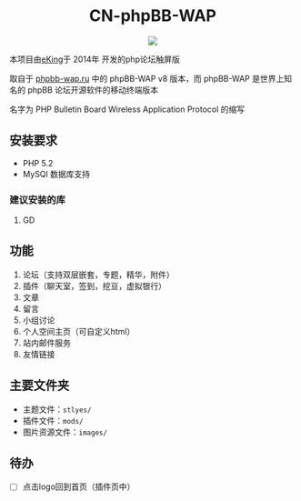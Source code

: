 <h1 align="center">CN-phpBB-WAP</h1> 

<p align="center"><img src="/images/logo.png"></p>

本项目由[eKing](https://github.com/eKing-one)于 2014年 开发的php论坛触屏版

取自于 [phpbb-wap.ru](phpbb-wap.ru) 中的 phpBB-WAP v8 版本，而 phpBB-WAP 是世界上知名的 phpBB 论坛开源软件的移动终端版本

名字为 PHP Bulletin Board Wireless Application Protocol 的缩写

## 安装要求

- PHP 5.2
- MySQl 数据库支持

### 建议安装的库

1. GD 

## 功能

1. 论坛（支持双层嵌套，专题，精华，附件）
2. 插件（聊天室，签到，挖豆，虚拟银行）
3. 文章
4. 留言
5. 小组讨论
6. 个人空间主页（可自定义html）
7. 站内邮件服务
8. 友情链接

## 主要文件夹

- 主题文件：`stlyes/`
- 插件文件：`mods/`
- 图片资源文件：`images/`
  
## 待办

- [ ] 点击logo回到首页（插件页中）
